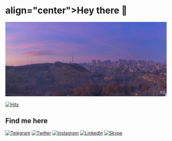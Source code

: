 <h1> align="center">Hey there 👋</h1>

![Yerevan DA Office View](IMG_1825.jpg)


[![Hits](https://hits.seeyoufarm.com/api/count/incr/badge.svg?url=https%3A%2F%2Fgithub.com%2Fhenryh9n%2Fhenryh9n&count_bg=%231BA9BA&title_bg=%23555555&icon=&icon_color=%23E7E7E7&title=Profile+Hits&edge_flat=true)](https://github.com/MartirosyanLevon)

## Find me here
[![Telegram](https://img.shields.io/badge/Telegram-2CA5E0?style=for-the-badge&logo=telegram&logoColor=white)](https://t.me/levonMartirosyan)
[![Twitter](https://img.shields.io/badge/Twitter-1DA1F2?style=for-the-badge&logo=twitter&logoColor=white)](https://twitter.com/Levon92055531)
[![Instagram](https://img.shields.io/badge/Instagram-5851db?style=for-the-badge&logo=Instagram&logoColor=white)](https://www.instagram.com/mr.lmartirosyan/)
[![LinkedIn](https://img.shields.io/badge/LinkedIn-2867b2?style=for-the-badge&logo=LinkedIn&logoColor=white)](http://linkedin.com/in/levon-martirosyan-🐍🪲-47b273161)
[![Skype](https://img.shields.io/badge/Skype-00aff0?style=for-the-badge&logo=Skype&logoColor=white)](https://secure.skype.com/portal/overview?intsrc=client-_-linux-_-8.86.0.407-_-.userInfo.myaccount&tcg=5d9cf2bc-e319-47fc-8d98-15d87b8fc3a9)
